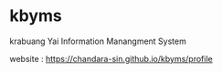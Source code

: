 # kbyms
krabuang Yai Information Manangment System

website : https://chandara-sin.github.io/kbyms/profile
